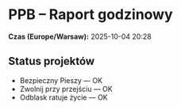 # PPB – Raport godzinowy
**Czas (Europe/Warsaw):** 2025-10-04 20:28

## Status projektów
- Bezpieczny Pieszy — OK
- Zwolnij przy przejściu — OK
- Odblask ratuje życie — OK

